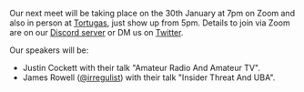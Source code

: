 Our next meet will be taking place on the 30th January at 7pm on Zoom and also in person at [Tortugas](https://www.tortugasworcester.co.uk/), just show up from 5pm. Details to join via Zoom are on our [Discord server](https://discord.gg/rXvnkav) or DM us on [Twitter](https://twitter.com/dc441905).

Our speakers will be:

* Justin Cockett with their talk "Amateur Radio And Amateur TV".
* James Rowell ([@irregulist](https://twitter.com/irregulist)) with their talk "Insider Threat And UBA".
